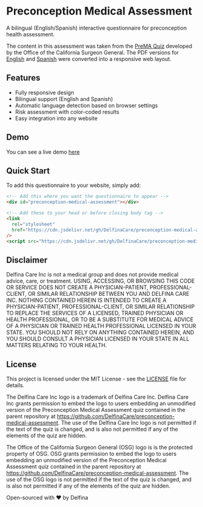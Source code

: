 # Preconception Medical Assessment

A bilingual (English/Spanish) interactive questionnaire for preconception health assessment.

The content in this assessment was taken from the [PreMA Quiz](https://osg.ca.gov/prema/)
developed by the Office of the California Surgeon General. The PDF versions for
[English](https://osg.ca.gov/wp-content/uploads/sites/266/2025/01/PreMA_Quiz_web.pdf)
and [Spanish](https://osg.ca.gov/wp-content/uploads/sites/266/2025/03/PreMA_Quiz_R4_SP.pdf)
were converted into a responsive web layout.

## Features

- Fully responsive design
- Bilingual support (English and Spanish)
- Automatic language detection based on browser settings
- Risk assessment with color-coded results
- Easy integration into any website

## Demo

You can see a live demo [here](https://delfinacare.github.io/preconception-medical-assessment/)

## Quick Start

To add this questionnaire to your website, simply add:

```html
<!-- Add this where you want the questionnaire to appear -->
<div id="preconception-medical-assessment"></div>

<!-- Add these to your head or before closing body tag -->
<link
  rel="stylesheet"
  href="https://cdn.jsdelivr.net/gh/DelfinaCare/preconception-medical-assessment@latest/questionnaire.min.css"
/>
<script src="https://cdn.jsdelivr.net/gh/DelfinaCare/preconception-medical-assessment@latest/questionnaire.min.js"></script>
```

## Disclaimer

Delfina Care Inc is not a medical group and does not provide medical advice, care, or treatment.
USING, ACCESSING, OR BROWSING THIS CODE OR SERVICE DOES NOT CREATE A PHYSICIAN-PATIENT,
PROFESSIONAL-CLIENT, OR SIMILAR RELATIONSHIP BETWEEN YOU AND DELFINA CARE INC. NOTHING CONTAINED
HEREIN IS INTENDED TO CREATE A PHYSICIAN-PATIENT, PROFESSIONAL-CLIENT, OR SIMILAR RELATIONSHIP
TO REPLACE THE SERVICES OF A LICENSED, TRAINED PHYSICIAN OR HEALTH PROFESSIONAL, OR TO BE A
SUBSTITUTE FOR MEDICAL ADVICE OF A PHYSICIAN OR TRAINED HEALTH PROFESSIONAL LICENSED IN YOUR
STATE. YOU SHOULD NOT RELY ON ANYTHING CONTAINED HEREIN, AND YOU SHOULD CONSULT A PHYSICIAN
LICENSED IN YOUR STATE IN ALL MATTERS RELATING TO YOUR HEALTH.

## License

This project is licensed under the MIT License - see the [LICENSE](LICENSE) file for details.

The Delfina Care Inc logo is a trademark of Delfina Care Inc. Delfina Care Inc grants
permission to embed the logo to users embedding an unmodified version of the Preconception
Medical Assessment quiz contained in the parent repository at
https://github.com/DelfinaCare/preconception-medical-assessment.
The use of the Delfina Care Inc logo is not permitted if the text of the quiz is changed, and
is also not permitted if any of the elements of the quiz are hidden.

The Office of the California Surgeon General (OSG) logo is is the protected property of OSG.
OSG grants permission to embed the logo to users embedding an unmodified version of the
Preconception Medical Assessment quiz contained in the parent repository at
https://github.com/DelfinaCare/preconception-medical-assessment.
The use of the OSG logo is not permitted if the text of the quiz is changed, and
is also not permitted if any of the elements of the quiz are hidden.

Open-sourced with ❤️ by Delfina

